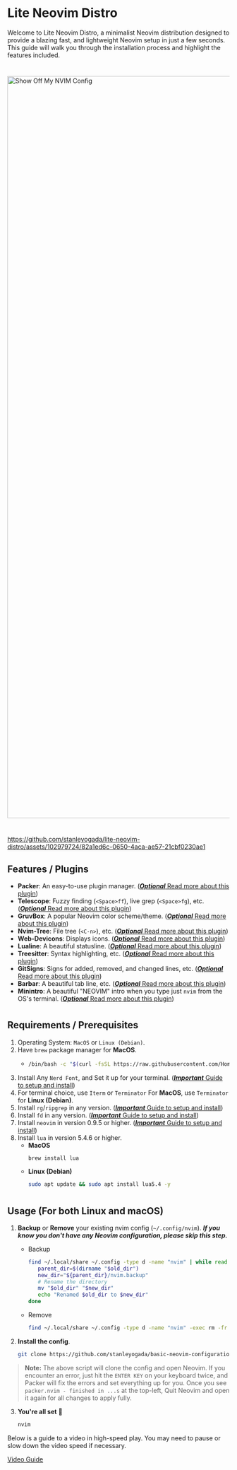# Lite Neovim Distro

Welcome to Lite Neovim Distro, a minimalist Neovim distribution designed to provide a blazing fast, and lightweight Neovim setup in just a few seconds. This guide will walk you through the installation process and highlight the features included.

#

<img width="1680" alt="Show Off My NVIM Config" src="https://github.com/stanleyogada/lite-neovim-distro/assets/102979724/0ea663e0-2c91-4ed1-bd93-d90443ee4f71">

#

https://github.com/stanleyogada/lite-neovim-distro/assets/102979724/82a1ed6c-0650-4aca-ae57-21cbf0230ae1



## Features / Plugins
- **Packer**: An easy-to-use plugin manager. ([**_Optional_** Read more about this plugin](https://github.com/wbthomason/packer.nvim))
- **Telescope**: Fuzzy finding (`<Space>ff`), live grep (`<Space>fg`), etc. ([**_Optional_** Read more about this plugin](https://github.com/nvim-telescope/telescope.nvim))
- **GruvBox**: A popular Neovim color scheme/theme. ([**_Optional_** Read more about this plugin](https://github.com/ellisonleao/gruvbox.nvim))
- **Nvim-Tree**: File tree (`<C-n>`), etc. ([**_Optional_** Read more about this plugin](https://github.com/nvim-tree/nvim-tree.lua))
- **Web-Devicons**: Displays icons. ([**_Optional_** Read more about this plugin](https://github.com/nvim-tree/nvim-web-devicons))
- **Lualine**: A beautiful statusline. ([**_Optional_** Read more about this plugin](https://github.com/nvim-lualine/lualine.nvim))
- **Treesitter**: Syntax highlighting, etc. ([**_Optional_** Read more about this plugin](https://github.com/nvim-treesitter/nvim-treesitter))
- **GitSigns**: Signs for added, removed, and changed lines, etc. ([**_Optional_** Read more about this plugin](https://github.com/lewis6991/gitsigns.nvim))
- **Barbar**: A beautiful tab line, etc. ([**_Optional_** Read more about this plugin](https://github.com/romgrk/barbar.nvim))
- **Minintro**: A beautiful "NEOVIM" intro when you type just `nvim` from the OS's terminal. ([**_Optional_** Read more about this plugin](https://github.com/eoh-bse/minintro.nvim))

#
#

## Requirements / Prerequisites
1. Operating System: `MacOS` or `Linux (Debian)`.
2. Have `brew` package manager for **MacOS**.
   - ```bash
     /bin/bash -c "$(curl -fsSL https://raw.githubusercontent.com/Homebrew/install/HEAD/install.sh)"
     ```
3. Install Any `Nerd Font`, and Set it up for your terminal. ([**_Important_** Guide to setup and install](https://github.com/stanleyogada/simple-neovim-configuration/blob/main/guides/NERDFONT.md))
4. For terminal choice, use `Iterm` or `Terminator` For **MacOS**, use `Terminator` for **Linux (Debian)**.
5. Install `rg`/`ripgrep` in any version. ([**_Important_** Guide to setup and install](https://command-not-found.com/rg))
6. Install `fd` in any version. ([**_Important_** Guide to setup and install](https://command-not-found.com/fd))
7. Install `neovim` in version 0.9.5 or higher. ([**_Important_** Guide to setup and install](https://github.com/stanleyogada/simple-neovim-configuration/blob/main/guides/NEOVIM.md))
8. Install `lua` in version 5.4.6 or higher.
    - **MacOS**
        ```bash
        brew install lua
        ```
    - **Linux (Debian)**
        ```bash
        sudo apt update && sudo apt install lua5.4 -y
        ```

#
#
## Usage (For both Linux and macOS)
1. **Backup** or **Remove** your existing nvim config (`~/.config/nvim`). **_If you know you don't have any Neovim configuration, please skip this step._**
   - Backup
       ```bash
       find ~/.local/share ~/.config -type d -name "nvim" | while read -r old_dir; do
          parent_dir=$(dirname "$old_dir")
          new_dir="${parent_dir}/nvim.backup"
          # Rename the directory
          mv "$old_dir" "$new_dir"
          echo "Renamed $old_dir to $new_dir"
       done
       ```
   - Remove
       ```bash
       find ~/.local/share ~/.config -type d -name "nvim" -exec rm -fr {} +
       ```

2. **Install the config**.
     ```bash
     git clone https://github.com/stanleyogada/basic-neovim-configuration.git ~/.config/nvim && nvim
     ```
 > **Note:** The above script will clone the config and open Neovim. If you encounter an error, just hit the `ENTER KEY` on your keyboard twice, and Packer will fix the errors and set everything up for you. Once you see `packer.nvim - finished in ...s` at the top-left, Quit Neovim and open it again for all changes to apply fully.

3. **You're all set** 🚀 
     ```bash
     nvim
     ```

Below is a guide to a video in high-speed play. You may need to pause or slow down the video speed if necessary.

[Video Guide](https://github.com/stanleyogada/lite-neovim-distro/assets/102979724/5cb77305-d0d4-46b8-bcf0-dd2ae798dc0f)
